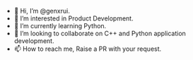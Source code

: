 - 👋 Hi, I’m @genxrui.
- 👀 I’m interested in Product Development.
- 🌱 I’m currently learning Python.
- 💞️ I’m looking to collaborate on C++ and Python application development.
- 📫 How to reach me, Raise a PR with your request.

<!---
genxrui/genxrui is a ✨ special ✨ repository because its `README.md` (this file) appears on your GitHub profile.
You can click the Preview link to take a look at your changes.
--->
